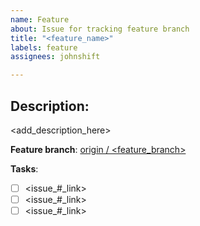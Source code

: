 ```yaml
---
name: Feature
about: Issue for tracking feature branch
title: "<feature_name>"
labels: feature
assignees: johnshift

---
```


## Description:
<add_description_here>

**Feature branch**: [origin / <feature_branch>](https://github.com/johnshift/offguard/tree/<feature_branch>)

**Tasks**:
- [ ] <issue_#_link>
- [ ] <issue_#_link>
- [ ] <issue_#_link>
